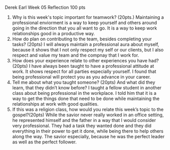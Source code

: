 Derek Earl Week 05 Reflection                                           100 pts
1. Why is this week's topic important for teamwork? (20pts.) Maintaining a professional enviorment is a way to keep yourself and others around going in the direction that you all want to go.  It is a way to keep work relationships good in a productive way.
2. How do plan on contributing to the team, besides completing your tasks? (20pts)  I will always maintain a professional aura about myself, because it shows that I not only respect my self or our clients, but I also respect and value my team and the compnay that I work for.
3. How does your experience relate to other experiences you have had? (20pts) I have always been taught to have a professional attitude at work.  It shows respect for all parties especially yourself.  I found that being professional will protect you as you advance in your career.
4. Tell me about what you taught someone? (20pts) And what did they learn, that they didn’t know before? I taught a fellow student in another class about being professional in the workplace.  I told him that it is a way to get the things done that need to be done while maintaining the relationships at work with good qualities.
5. If this was a religion class, how would you relate this week’s topic to the gospel?(20pts)  While the savior never really worked in an office setting, he represented himself and the father in a way that I would consider very professional.  They had a task they wanted done and they did everything in their power to get it done, while being there to help others along the way.  The savior especially, because he was the perfect leader as well as the perfect follower. 
